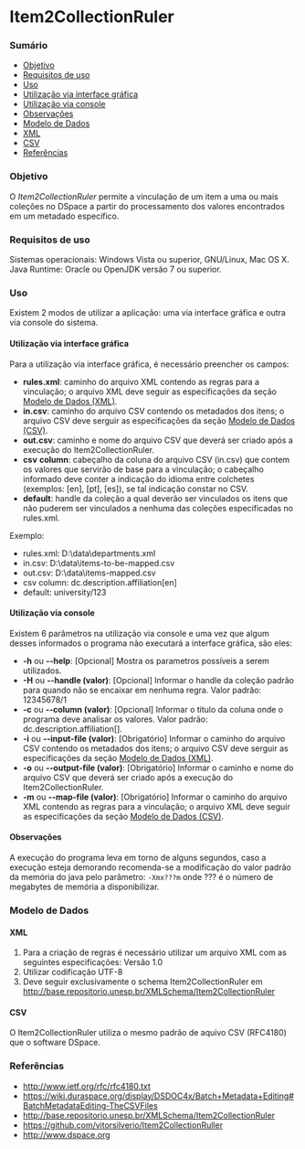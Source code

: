 Item2CollectionRuler
=====================

### Sumário

* [Objetivo](#objetivo)
* [Requisitos de uso](#requisitos)
* [Uso](#uso)
 * [Utilização via interface gráfica](#gui)
 * [Utilização via console](#console)
 * [Observações](#obs)
* [Modelo de Dados](#modelo-de-dados)
 * [XML](#xml)
 * [CSV](#csv)
* [Referências](#refs)


### Objetivo

O *Item2CollectionRuler* permite a vinculação de um item a uma ou mais coleções no DSpace a partir do processamento dos valores encontrados em um metadado específico.


### Requisitos de uso

Sistemas operacionais: Windows Vista ou superior, GNU/Linux, Mac OS X.
Java Runtime: Oracle ou OpenJDK versão 7 ou superior.

### Uso

Existem 2 modos de utilizar a aplicação: uma via interface gráfica e outra via console do sistema.

#### Utilização via interface gráfica

Para a utilização via interface gráfica, é necessário preencher os campos:
* **rules.xml**: caminho do arquivo XML contendo as regras para a vinculação; o arquivo XML deve seguir as especificações da seção [Modelo de Dados (XML)](#xml).
* **in.csv**: caminho do arquivo CSV contendo os metadados dos itens; o arquivo CSV deve serguir as especificações da seção [Modelo de Dados (CSV)](#csv).
* **out.csv**: caminho e nome do arquivo CSV que deverá ser criado após a execução do Item2CollectionRuler.
* **csv** **column**: cabeçalho da coluna do arquivo CSV (in.csv) que contem os valores que servirão de base para a vinculação; o cabeçalho informado deve conter a indicação do idioma entre colchetes (exemplos: [en], [pt], [es]), se tal indicação constar no CSV.
* **default**: handle da coleção a qual deverão ser vinculados os itens que não puderem ser vinculados a nenhuma das coleções especificadas no rules.xml.

Exemplo:
* rules.xml: D:\data\departments.xml
* in.csv: D:\data\items-to-be-mapped.csv
* out.csv: D:\data\items-mapped.csv
* csv column: dc.description.affiliation[en]
* default: university/123

#### Utilização via console

Existem 6 parâmetros na utilização via console e uma vez que algum desses informados o programa não executará a interface gráfica, são eles:
* **-h** ou **--help**: [Opcional]  Mostra os parametros possíveis a serem utilizados.
* **-H** ou **--handle (valor)**: [Opcional] Informar o handle da coleção padrão para quando não se encaixar em nenhuma regra. Valor padrão: 12345678/1
* **-c** ou **--column (valor)**: [Opcional] Informar o titulo da coluna onde o programa deve analisar os valores. Valor padrão: dc.description.affiliation[].
* **-i** ou **--input-file (valor)**: [Obrigatório] Informar o caminho do arquivo CSV contendo os metadados dos itens; o arquivo CSV deve serguir as especificações da seção [Modelo de Dados (XML)](#xml).
* **-o** ou **--output-file (valor)**: [Obrigatório] Informar o caminho e nome do arquivo CSV que deverá ser criado após a execução do Item2CollectionRuler.
* **-m** ou **--map-file (valor)**: [Obrigatório] Informar o caminho do arquivo XML contendo as regras para a vinculação; o arquivo XML deve seguir as especificações da seção [Modelo de Dados (CSV)](#csv).

#### Observações

A execução do programa leva em torno de alguns segundos, caso a execução esteja demorando recomenda-se a modificação do valor padrão da memória do java pelo parâmetro: `-Xmx???m` onde ??? é o número de megabytes de memória a disponibilizar.  

### Modelo de Dados

#### XML

1. Para a criação de regras é necessário utilizar um arquivo XML com as seguintes especificações:
Versão 1.0
2. Utilizar codificação UTF-8
3. Deve seguir exclusivamente o schema Item2CollectionRuler em http://base.repositorio.unesp.br/XMLSchema/Item2CollectionRuler

#### CSV

O Item2CollectionRuler utiliza o mesmo padrão de aquivo CSV (RFC4180) que o software DSpace.

### Referências

* http://www.ietf.org/rfc/rfc4180.txt
* https://wiki.duraspace.org/display/DSDOC4x/Batch+Metadata+Editing#BatchMetadataEditing-TheCSVFiles
* http://base.repositorio.unesp.br/XMLSchema/Item2CollectionRuler
* https://github.com/vitorsilverio/Item2CollectionRuller
* http://www.dspace.org
